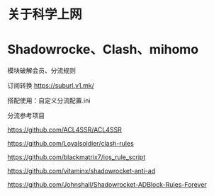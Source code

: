 # 关于科学上网

# Shadowrocke、Clash、mihomo
模块破解会员、分流规则

订阅转换
https://suburl.v1.mk/

搭配使用：自定义分流配置.ini

分流参考项目

https://github.com/ACL4SSR/ACL4SSR

https://github.com/Loyalsoldier/clash-rules

https://github.com/blackmatrix7/ios_rule_script

https://github.com/vitaminx/shadowrocket-anti-ad

https://github.com/Johnshall/Shadowrocket-ADBlock-Rules-Forever

 


